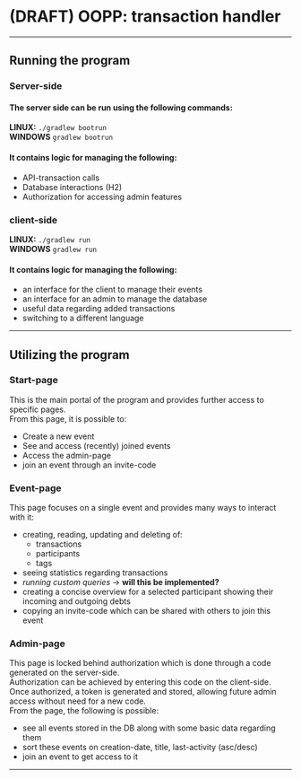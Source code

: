 # (DRAFT) OOPP: transaction handler

---
## Running the program
### Server-side
#### The server side can be run using the following commands:   
**LINUX:** `./gradlew bootrun`  
**WINDOWS** `gradlew bootrun`  
#### It contains logic for managing the following:
- API-transaction calls
- Database interactions (H2)
- Authorization for accessing admin features
### client-side
**LINUX:** `./gradlew run`  
**WINDOWS** `gradlew run`
#### It contains logic for managing the following:
- an interface for the client to manage their events
- an interface for an admin to manage the database
- useful data regarding added transactions
- switching to a different language

---
## Utilizing the program
### Start-page
This is the main portal of the program and provides further access to specific pages.  
From this page, it is possible to:
- Create a new event
- See and access (recently) joined events
- Access the admin-page
- join an event through an invite-code
### Event-page
This page focuses on a single event and provides many ways to interact with it:
- creating, reading, updating and deleting of:
  - transactions
  - participants
  - tags
- seeing statistics regarding transactions
- *running custom queries* &rarr; **will this be implemented?**
- creating a concise overview for a selected participant showing their incoming and outgoing debts
- copying an invite-code which can be shared with others to join this event
### Admin-page
This page is locked behind authorization which is done through a code generated on the server-side.  
Authorization can be achieved by entering this code on the client-side.  
Once authorized, a token is generated and stored, allowing future admin access without need for a new code.  
From the page, the following is possible:
- see all events stored in the DB along with some basic data regarding them
- sort these events on creation-date, title, last-activity (asc/desc)
- join an event to get access to it

---
